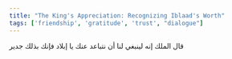 ```yaml
---
title: "The King's Appreciation: Recognizing Iblaad's Worth"
tags: ['friendship', 'gratitude', 'trust', "dialogue"]
---
```


 قال الملك إنه لينبغي لنا أن نتباعد عنك يا إبلاد فإنك بذلك جدير
